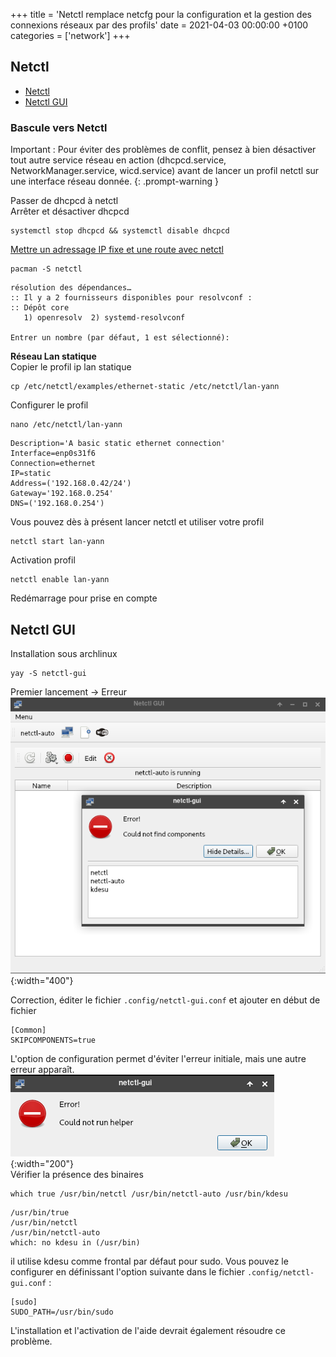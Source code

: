 +++
title = 'Netctl remplace netcfg pour la configuration et la gestion des connexions réseaux par des profils'
date = 2021-04-03 00:00:00 +0100
categories = ['network']
+++
## Netctl

* [Netctl](https://wiki.archlinux.fr/netctl)   
* [Netctl GUI](https://arcanis.me/projects/netctl-gui)

### Bascule vers Netctl

Important : Pour éviter des problèmes de conflit, pensez à bien désactiver tout autre service réseau en action (dhcpcd.service, NetworkManager.service, wicd.service) avant de lancer un profil netctl sur une interface réseau donnée.
{: .prompt-warning }


Passer de  dhcpcd  à  netctl  
Arrêter et désactiver dhcpcd

    systemctl stop dhcpcd && systemctl disable dhcpcd

[Mettre un adressage IP fixe et une route avec netctl](https://computerz.solutions/archlinux-ip-fixe/)

    pacman -S netctl

```
résolution des dépendances…
:: Il y a 2 fournisseurs disponibles pour resolvconf :
:: Dépôt core
   1) openresolv  2) systemd-resolvconf

Entrer un nombre (par défaut, 1 est sélectionné): 
```

**Réseau Lan statique**  
Copier le profil ip lan statique

    cp /etc/netctl/examples/ethernet-static /etc/netctl/lan-yann

Configurer le profil

    nano /etc/netctl/lan-yann

```
Description='A basic static ethernet connection'
Interface=enp0s31f6
Connection=ethernet
IP=static
Address=('192.168.0.42/24')
Gateway='192.168.0.254'
DNS=('192.168.0.254')
```

Vous pouvez dès à présent lancer netctl et utiliser votre profil 

    netctl start lan-yann

Activation profil

    netctl enable lan-yann

Redémarrage pour prise en compte

## Netctl GUI

Installation sous archlinux

    yay -S netctl-gui

Premier lancement &rarr; Erreur  
![](netctl001.png){:width="400"}  

Correction, éditer le fichier `.config/netctl-gui.conf` et ajouter en début de fichier

```
[Common]
SKIPCOMPONENTS=true
```

L'option de configuration permet d'éviter l'erreur initiale, mais une autre erreur apparaît.  
![](netctl002.png){:width="200"}   
Vérifier la présence des binaires  

    which true /usr/bin/netctl /usr/bin/netctl-auto /usr/bin/kdesu

```
/usr/bin/true
/usr/bin/netctl
/usr/bin/netctl-auto
which: no kdesu in (/usr/bin)
```

il utilise kdesu comme frontal par défaut pour sudo. Vous pouvez le configurer en définissant l'option suivante dans le fichier `.config/netctl-gui.conf` :

```
[sudo]
SUDO_PATH=/usr/bin/sudo
```

L'installation et l'activation de l'aide devrait également résoudre ce problème. 

